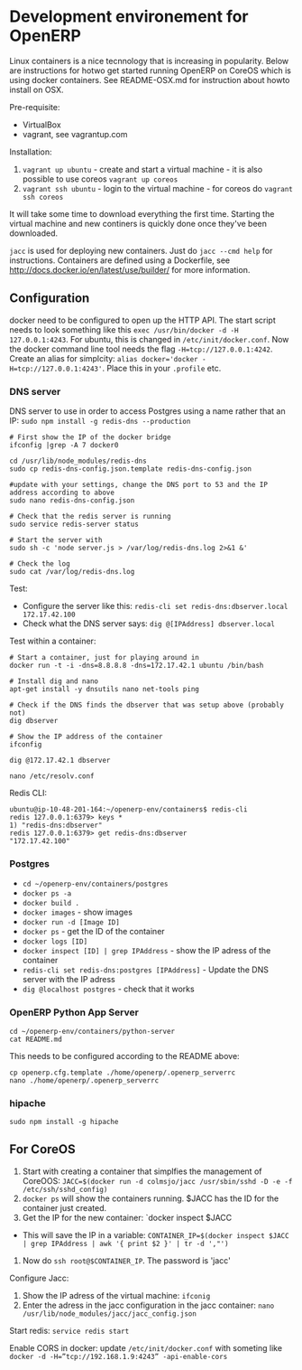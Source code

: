 Development environement for OpenERP
====================================

Linux containers is a nice tecnnology that is increasing in popularity. Below are instructions
for hotwo get started running OpenERP on CoreOS which is using docker containers. See README-OSX.md
for instruction about howto install on OSX.


Pre-requisite:

 * VirtualBox
 * vagrant, see vagrantup.com


Installation:

1. `vagrant up ubuntu` - create and start a virtual machine - it is also possible to use coreos `vagrant up coreos` 
1. `vagrant ssh ubuntu` - login to the virtual machine - for coreos do `vagrant ssh coreos`

It will take some time to download everything the first time. Starting the virtual machine and
new continers is quickly done once they've been downloaded.

`jacc` is used for deploying new containers. Just do `jacc --cmd help` for instructions. Containers are defined using a Dockerfile,
see http://docs.docker.io/en/latest/use/builder/ for more information.


## Configuration

docker need to be configured to open up the HTTP API. The start script needs to look something like this `exec /usr/bin/docker -d -H 127.0.0.1:4243`.
For ubuntu, this is changed in `/etc/init/docker.conf`. Now the docker command line tool needs the flag `-H=tcp://127.0.0.1:4242`. Create
an alias for simplcity: `alias docker='docker -H=tcp://127.0.0.1:4243'`. Place this in your `.profile` etc.


### DNS server

DNS server to use in order to access Postgres using a name rather that an IP: `sudo npm install -g redis-dns --production`

```
# First show the IP of the docker bridge
ifconfig |grep -A 7 docker0

cd /usr/lib/node_modules/redis-dns
sudo cp redis-dns-config.json.template redis-dns-config.json

#update with your settings, change the DNS port to 53 and the IP address according to above
sudo nano redis-dns-config.json

# Check that the redis server is running
sudo service redis-server status

# Start the server with
sudo sh -c 'node server.js > /var/log/redis-dns.log 2>&1 &'

# Check the log
sudo cat /var/log/redis-dns.log
```

Test:

 * Configure the server like this: `redis-cli set redis-dns:dbserver.local 172.17.42.100`
 * Check what the DNS server says: `dig @[IPAddress] dbserver.local`


Test within a container:


```
# Start a container, just for playing around in
docker run -t -i -dns=8.8.8.8 -dns=172.17.42.1 ubuntu /bin/bash

# Install dig and nano
apt-get install -y dnsutils nano net-tools ping

# Check if the DNS finds the dbserver that was setup above (probably not) 
dig dbserver

# Show the IP address of the container
ifconfig

dig @172.17.42.1 dbserver

nano /etc/resolv.conf
```


Redis CLI:

```
ubuntu@ip-10-48-201-164:~/openerp-env/containers$ redis-cli
redis 127.0.0.1:6379> keys *
1) "redis-dns:dbserver"
redis 127.0.0.1:6379> get redis-dns:dbserver
"172.17.42.100"
```


### Postgres

 * `cd ~/openerp-env/containers/postgres`
 * `docker ps -a`
 * `docker build .`
 * `docker images` - show images
 * `docker run -d [Image ID]`
 * `docker ps` - get the ID of the container 
 * `docker logs [ID]`
 * `docker inspect [ID] | grep IPAddress` - show the IP adress of the container
 * `redis-cli set redis-dns:postgres [IPAddress]` - Update the DNS server with the IP adress
 * `dig @localhost postgres` - check that it works


### OpenERP Python App Server


```
cd ~/openerp-env/containers/python-server
cat README.md 
```

This needs to be configured according to the README above:

```
cp openerp.cfg.template ./home/openerp/.openerp_serverrc
nano ./home/openerp/.openerp_serverrc
```



### hipache

`sudo npm install -g hipache`


## For CoreOS

1. Start with creating a container that simplfies the management of CoreOOS: `JACC=$(docker run -d colmsjo/jacc /usr/sbin/sshd -D -e -f /etc/ssh/sshd_config)`
1. `docker ps` will show the containers running. $JACC has the ID for the container just created.
1. Get the IP for the new container: `docker inspect $JACC
 * This will save the IP in a variable: `CONTAINER_IP=$(docker inspect $JACC | grep IPAddress | awk '{ print $2 }' | tr -d ',"')`
1. Now do `ssh root@$CONTAINER_IP`. The password is 'jacc'


Configure Jacc:

1. Show the IP adress of the virtual machine: `ifconig`
1. Enter the adress in the jacc configuration in the jacc container: `nano /usr/lib/node_modules/jacc/jacc_config.json`


Start redis: `service redis start`

Enable CORS in docker: update `/etc/init/docker.conf` with someting like `docker -d -H=”tcp://192.168.1.9:4243” -api-enable-cors`

